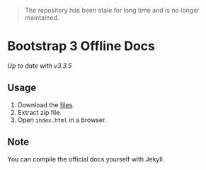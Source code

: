 > The repository has been stale for long time and is no longer maintained.

# Bootstrap 3 Offline Docs

*Up to date with v3.3.5*

## Usage

1. Download the [files](https://github.com/AAlakkad/Bootstrap-3-Offline-Docs/archive/master.zip).
2. Extract zip file.
3. Open `index.html` in a browser.


## Note
You can compile the official docs yourself with Jekyll.

